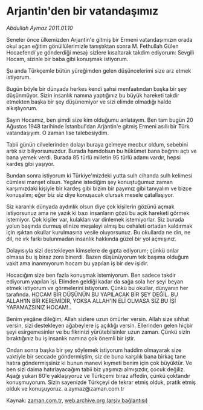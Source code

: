 # Arjantin'den bir vatandaşımız

*Abdullah Aymaz 2011.01.10*

<td class="columnist-detail">
<p>Seneler önce ülkemizden Arjantin'e gitmiş bir Ermeni vatandaşımızın orada okul açan eğitim gönüllülerimizle tanıştıktan sonra M. Fethullah Gülen Hocaefendi'ye gönderdiği mesajı sizlere kısaltarak takdim ediyorum: Sevgili Hocam, sizinle bir baba gibi konuşmak istiyorum.</p>
<p>
<div id="haberMetinDiv">
<p>Şu anda Türkçemle bütün yüreğimden gelen düşüncelerimi size arz etmek istiyorum.
<p>Bugün böyle bir dünyada herkes kendi şahsi menfaatından başka bir şey düşünmüyor. Sizin insanlık namına yaptığınız bu büyük hareketi takdir etmekten başka bir şey düşünemiyor ve sizi elimde olmadığı halde alkışlıyorum.
<p>Sayın Hocamız, ben şimdi size kim olduğumu anlatayım. Ben tam bugün 20 Ağustos 1948 tarihinde İstanbul'dan Arjantin'e gitmiş Ermeni asıllı bir Türk vatandaşıyım. O zaman lise talebesiydim.
<p>Tabii günün cilvelerinden dolayı buraya gelmeye mecbur oldum, sebebini artık siz biliyorsunuzdur. Burada hamdolsun bu hükümet bana bağrını açtı ve bana yemek verdi. Burada 85 türlü milletin 95 türlü adamı vardır, hepsi kardeş gibi yaşıyor.
<p>Bundan sonra istiyorum ki Türkiye'mizdeki yutta sulh cihanda sulh kelimesi cümlesi manşet olsun. Yegâne istediğim şey konuştuğumuz zaman karşımızdaki kişiyle bir kardeş gibi bizim bir payımız gibi tanıyalım ve bizce konuşalım; eğer biz siz diye konuşacak olursak mesele çatallaşıyor.
<p>Siz karanlık dünyada aydınlık olsun diye çok kişilerin gözünü açmak istiyorsunuz ama ne yazık ki bazı insanların gözü bu açık hareketi görmek istemiyor. Çok kişiler var, kulakları var dinlemek istemiyorlar. Siz burada yolun başında durmuş elinize meşaleyi almış bu cehaleti ortadan kaldırmak için ışıktan okullar kurulmasına vesile oluyorsunuz. Bu okullarda ne din, ne dil, ne ırk farkı bulunmadan insanlık hakkında güzel bir yol açmışınız.
<p>Dolayısıyla sizi destekleyen kimselere de gıpta ediyorum; çünkü onlar olmasa bu iş biraz zora binerdi. Bazen düşünüyorum tek başıma olduğum vakit ama inanmıyorum hocam bu yapılan iş bir dev işidir.
<p>Hocacığım size ben fazla konuşmak istemiyorum. Ben sadece takdir ediyorum yapılan işi. Elimden geldiği kadar da sağa sola her şeyi beyan etmek istiyorum ve görmelerini istiyorum. Çünkü bu okullar, dünyanın her tarafında. HOCAM BİR DÜŞÜNÜN BU YAPILACAK BİR ŞEY DEĞİL. BU ALLAH'IN BİR KEREMİDİR, YOKSA ALLAH'IN ELİ OLMASA SİZ BU İŞİ YAPAMAZSINIZ HOCAM!..
<p>Benim yegâne dileğim, Allah sizlere uzun ömürler versin. Allah size sıhhat versin, sizi destekleyen ağabeylere iş açıklığı versin. Ellerinden gelen hiçbir şeyi esirgemesinler ve bu fikrinizi yürütebilsinler uzun zaman. Çünkü sizin bıraktığınız bu iş insanlık namına çok önemli bir iştir.
<p>Ondan sonra başka bir şey söylemek istiyorum haddim olmayarak size vaktiyle bir seccade göndermiştim, siz de buna karşılık bana birkaç tane hatıra göndermişsiniz ki bunun manevi kıymeti benim için çok büyüktür. Ve ben sizi daima hatırlayacağım tabii biz yaşımızı almışızdır, çocuk değiliz. Aşağı yukarı 80'e yaklaşıyoruz ve Türkçemi biraz affedin, çünkü çoktandır konuşmuyorum. Sizin sayenizde Türkçeyi de tekrar etmiş olduk, pratik etmiş olduk ve konuşuyoruz. a.aymaz@zaman.com.tr</p></p></p></p></p></p></p></p></p></p></div>
</p>
<a href="http://web.archive.org/web/20110122074637/mailto:/">
</a></td>

Kaynak: [zaman.com.tr](http://zaman.com.tr/yazar.do?yazino=1076629), [web.archive.org (arşiv bağlantısı)](http://web.archive.org/web/20110122074637/http://www.zaman.com.tr:80/yazar.do?yazino=1076629)
